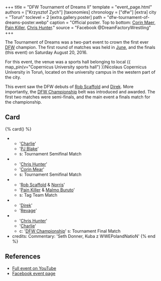+++
title = "DFW Tournament of Dreams II"
template = "event_page.html"
authors = ["Krzysztof Zych"]
[taxonomies]
chronology = ["dfw"]
[extra]
city = "Toruń"
toclevel = 2
[extra.gallery.poster]
path = "dfw-tournament-of-dreams-poster.webp"
caption = "Official poster. Top to bottom: [Corin Maer](@/w/corin-mear.md), [Pain Killer](@/w/pain-killer.md), [Chris Hunter](@/w/chris-hunter.md)."
source = "Facebook @DreamFactoryWrestling"
+++

The Tournament of Dreams was a two-part event to crown the first ever [DFW](@/o/dfw.md) champion. The first round of matches was held in [June](@/e/dfw/2016-06-11-dfw-tournament-of-dreams-1.md), and the finals (this event) on Saturday August 20, 2016.

For this event, the venue was a sports hall belonging to local {{ map_pin(v="Copernicus University sports hall") }}Nicolaus Copernicus University in Toruń, located on the university campus in the western part of the city.

This event saw the DFW debuts of [Rob Scaffold](@/w/rob-scaffold.md) and [Direk](@/w/direk.md). More importantly, the [DFW Championship](@/c/dfw-championship.md) belt was introduced and awarded. The first two matches were semi-finals, and the main event a finals match for the championship.

## Card

{% card() %}
- - '[Charlie](@/w/madman-charlie.md)'
  - '[PJ Blake](@/w/pj-blake.md)'
  - s: Tournament Semifinal Match
- - '[Chris Hunter](@/w/chris-hunter.md)'
  - '[Corin Mear](@/w/corin-mear.md)'
  - s: Tournament Semifinal Match
- - '[Rob Scaffold](@/w/rob-scaffold.md) & [Norris](@/w/isnorr.md)'
  - '[Pain Killer](@/w/pain-killer.md) & [Malmo Buruto](@/w/malmo-buruto.md)'
  - s: Tag Team Match
- - '[Direk](@/w/direk.md)'
  - '[Revage](@/w/rafael-kid.md)'
- - '[Chris Hunter](@/w/chris-hunter.md)'
  - '[Charlie](@/w/madman-charlie.md)'
  - c: '[DFW Championship](@/c/dfw-championship.md)'
    s: Tournament Final Match
- credits:
    Commentary: 'Seth Donner, Kuba z WWEPolandNatioN'
{% end %}

## References

* [Full event on YouTube](https://www.youtube.com/watch?v=AoQtub8J1eU)
* [Facebook event page](https://www.facebook.com/events/1203592959691798/)
